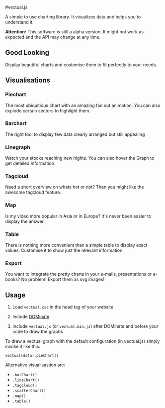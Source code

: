 #vectual.js

A simple to use charting library. It visualizes data and helps you to understand it.

**Attention:**
This software is still a alpha version. It might not work as expected and the API may change at any time.


## Good Looking

Display beautiful charts and customise them to fit perfectly to your needs.


## Visualisations

### Piechart
The most ubiquitious chart with an amazing fan out animation.
You can also explode certain sectors to highlight them.

### Barchart
The right tool to display few data clearly arranged but still appealing

### Linegraph
Watch your stocks reaching new hights.
You can also hover the Graph to get detailed Information.

### Tagcloud
Need a short overview on whats hot or not?
Then you might like the awesome tagcloud feature.

### Map
Is my video more popular in Asia or in Europe?
It's never been easier to display the answer.

### Table
There is nothing more convenient than a simple table to display exact values.
Customise it to show just the relevant information.

### Export
You want to integrate the pretty charts in your e-mails, presentations or e-books?
No problem! Export them as svg images!


## Usage

1. Load `vectual.css` in the head tag of your website

1. Include [DOMinate](https://github.com/adius/DOMinate)

1. Include `vectual.js` (or `vectual.min.js`) after DOMinate and before your code to draw the graphs


To draw a vectual graph with the default configuration (in vectual.js) simply invoke it like this:

	vectual(data).pieChart()

Alternative visualisastion are:
- `.barChart()`
- `.lineChart()`
- `.tagCloud()`
- `.scatterChart()`
- `.map()`
- `.table()`

